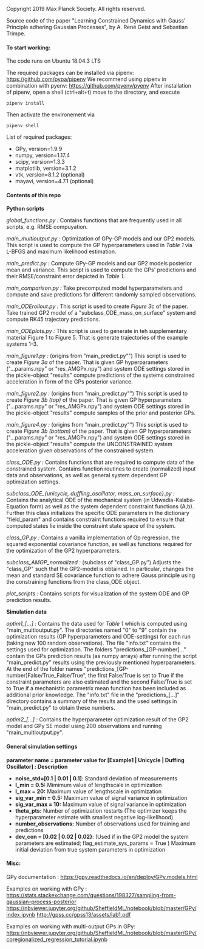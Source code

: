 Copyright 2019 Max Planck Society. All rights reserved.


Source code of the paper "Learning Constrained Dynamics with Gauss' Principle adhering Gaussian Processes",  by
A. René Geist and Sebastian Trimpe. 



#### To start working:
The code runs on Ubuntu 18.04.3 LTS

The required packages can be installed via pipenv: https://github.com/pypa/pipenv
We recommend using pipenv in combination with pyenv: https://github.com/pyenv/pyenv
After installation of pipenv, open a shell (ctrl+alt+t) move to the directory, and execute
```
pipenv install
```
Then activate the environement via
```
pipenv shell
```
List of required packages:
- GPy, version=1.9.9
- numpy, version=1.17.4
- scipy, version=1.3.3
- matplotlib, version=3.1.2
- vtk, version=8.1.2 (optional)
- mayavi, version=4.7.1  (optional)


#### Contents of this repo
**Python scripts**

*global_functions.py :* Contains functions that are frequently used in all scripts, e.g. RMSE compuyation.

*main_multioutput.py :* Optimization of GPy-GP models and our GP2 models. This script is used to compute the GP hyperparameters
used in *Table 1* via L-BFGS and maximum likelihood estimation.

*main_predict.py :*  Compute GPy-GP models and our GP2 models posterior mean and variance. This script is used to compute 
the GPs' predictions and their RMSE/constraint error depicted in *Table 1*.

*main_comparison.py :* Take precomputed model hyperparameters and compute and save predictions for different randomly 
sampled observations.

*main_ODErollout.py :* This script is used to create *Figure 3c* of the paper. Take trained GP2 model of a "subclass_ODE_mass_on_surface" system and compute RK45 trajectory predictions. 

*main_ODEplots.py :* This script is used to generate in teh supplementary material Figure 1 to Figure 5. That is generate trajectories of
the example systems 1-3.

*main_figure1.py :* (origins from "main_predict.py"") This script is used to create *Figure 3a* of the paper. That is given 
GP hyperparameters ("...params.npy" or "res_AMGPx.npy") and system ODE settings stored in the pickle-object "results" compute
predictions of the systems constrained acceleration in form of the GPs posterior variance. 

*main_figure2.py :* (origins from "main_predict.py"") This script is used to create *Figure 3b (top)* of the paper. That is given 
GP hyperparameters ("...params.npy" or "res_AMGPx.npy") and system ODE settings stored in the pickle-object "results" compute
samples of the prior and posterior GPs.

*main_figure4.py :* (origins from "main_predict.py"") This script is used to create *Figure 3b (bottom)* of the paper. That is given 
GP hyperparameters ("...params.npy" or "res_AMGPx.npy") and system ODE settings stored in the pickle-object "results" compute
 the UNCONSTRAINED system acceleration given observations of the constrained system.

*class_ODE.py :* Contains functions that are required to compute data of the constrained system. Contains function routines
to create (normalized) input data and observations, as well as general system dependent GP optimization settings.

*subclass_ODE_{unicycle, duffling_oscillator, mass_on_surface}.py :* Contains the analytical ODE of the mechanical system 
(in Udwadia-Kalaba-Equation form) as well as the system dependent constraint functions (A,b). Further this class initializes
the specific ODE parameters in the dictionary "field_param" and contains constraint functions required to ensure that computed states
lie inside the constraint state space of the system.

*class_GP.py :* Contains a vanilla implementation of Gp regression, the squared exponential covariance function, as well 
as functions required for the optimization of the GP2 hyperparameters.

*subclass_AMGP_normalized :* (subclass of "class_GP.py") Adjusts the "class_GP" such that the GP2-model is obtained. 
In particular, changes the mean and standard SE covariance function to adhere Gauss principle using the constraining 
functions from the class_ODE object.

*plot_scripts :* Contains scripts for visualization of the system ODE and GP prediction results.

**Simulation data**

*optim1_[...] :* Contains the data used for *Table 1* which is computed using "main_multioutput.py". The directories named
"0" to "9" contain the optimization results (GP hyperparameters and ODE-settings) for each run (taking new 100 random observations). 
The file "info.txt" contains the settings used for optimization. The folders "predictions_[GP-number]..." contain the
GPs prediction results (as numpy arrays) after running the script "main_predict.py" results using the previously mentioned 
hyperparameters. At the end of the folder names "predictions_[GP-number]False/True_False/True", the first False/True is set to True
 if the constraint parameters are also estimated and the second False/True is set to True if a mechanistic parametrix mean function
 has been included as additional prior knowledge. The "info.txt" file in the "predictions_[...]" directory contains a summary of the results and the used 
settings in "main_predict.py" to obtain these numbers.

*optim2_[...] :* Contains the hyperparameter optimization result of the GP2 model and GPy SE model using 200 observations
and running "main_multioutput.py". 

#### General simulation settings
**parameter name = parameter value for [Example1 | Unicycle | Duffing Oscillator] : Description**
- **noise_std=[0.1 | 0.01 | 0.1]**: Standard deviation of measurements
- **l_min = 0.5:** Mimimum value of lengthscale in optimization
- **l_max = 20:** Maximum value of lengthscale in optimization
- **sig_var_min = 0.5:** Maximum value of signal variance in optimization
- **sig_var_max = 10:** Maximum value of signal variance in optimization
- **theta_pts:** Number of optimization restarts (The optimizer keeps the hyperparameter estimate with smallest negative log-likelihood)
- **number_observations:** Number of observations used for training and predictions
-  **dev_con = [0.02 |  0.02 |  0.02}**: (Used if in the GP2 model the system parameters are estimated; flag_estimate_sys_params = True
) Maximum initial deviation from true system parameters in optimization

#### Misc:
GPy documentation :
https://gpy.readthedocs.io/en/deploy/GPy.models.html

Examples on working with GPy :
https://stats.stackexchange.com/questions/198327/sampling-from-gaussian-process-posterior
https://nbviewer.jupyter.org/github/SheffieldML/notebook/blob/master/GPy/index.ipynb
http://gpss.cc/gpss13/assets/lab1.pdf

Examples on working with multi-output GPs in GPy: 
https://nbviewer.jupyter.org/github/SheffieldML/notebook/blob/master/GPy/coregionalized_regression_tutorial.ipynb